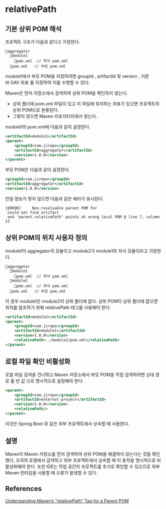 # relativePath


## 기본 상위 POM 해석 
프로젝트 구조가 다음과 같다고 가정한다. 

```
📂aggregator
  📂module1
    📄pom.xml  // 자식 pom.xml
  📄pom.xml   // 부모 pom.xml 
```  

module1에서 부모 POM을 지정하려면 groupId , artifactId 및 version , 이른바 GAV 좌표 를 지정하여 이를 수행할 수 있다. 


Maven은 먼저 저장소에서 검색하여 상위 POM을 확인하지 않는다. 


* 상위 폴더에 pom.xml 파일이 있고  이 파일에 위치하는 좌표가 있으면 프로젝트의 상위 POM으로 분류된다. 
* 그렇지 않으면 Maven 리포지터리에서 찾는다. 


module1의 pom.xml에 다음과 같이 설정한다. 
```xml
<artifactId>module1</artifactId>
<parent>
    <groupId>com.jirepo</groupId>
    <artifactId>aggregator</artifactId>
    <version>1.0.0</version>
</parent>
```

부모 POM은 다음과 같이 설정한다. 
```xml
<groupId>com.jirepo</groupId>
<artifactId>aggregator</artifactId>
<version>1.0.0</version>
```

만일 정보가 맞지 않으면 다음과 같은 에러가 표시된다. 
```
[ERROR]     Non-resolvable parent POM for
 Could not find artifact 
 and 'parent.relativePath' points at wrong local POM @ line 7, column 13
```



## 상위 POM의 위치 사용자 정의

module1이 aggregator의 모듈이고  module2가 module1의 자식 모듈이라고 가정한다. 

```
📂aggregator
  📂module1
    📄pom.xml  // 자식 pom.xml
  📂module2
    📄pom.xml  // 자식 pom.xml    
  📄pom.xml   // 부모 pom.xml 
```  

이 경우 module1은 module2의 상위 폴더에 없다. 상위 POM이 상위 폴더에 없으면 위치를 참조하기 위해 relativePath 태그를 사용해야 한다. 

```xml
<artifactId>module2</artifactId>
<parent>
    <groupId>com.jirepo</groupId>
    <artifactId>module1</artifactId>
    <version>1.0.0</version>
    <relativePath>../module1/pom.xml</relativePath>
</parent>
```

## 로컬 파일 확인 비활성화 

로컬 파일 검색을 건너뛰고 Maven 저장소에서 부모 POM을 직접 검색하려면 상대 경로 를 빈 값 으로 명시적으로 설정해야 한다. 

```xml
<parent>
    <groupId>com.jirepo</groupId>
    <artifactId>external-project</artifactId>
    <version>1.0.0</version>
    <relativePath/>
</parent>
```

이것은 Spring Boot 와 같은 외부 프로젝트에서 상속할 때 사용한다. 


## 설명
Maven이 Maven 저장소를 먼저 검색하여 상위 POM을 해결하지 않는다는 것을 확인했다. 오히려 로컬에서 검색하고 외부 프로젝트에서 상속할 때 이 동작을 명시적으로 비활성화해야 한다.  또한 IDE는 작업 공간의 프로젝트를 추가로 확인할 수 있으므로 외부 Maven 런타임을 사용할 때 오류가 발생할 수 있다.



## References
[Understanding Maven’s “relativePath” Tag for a Parent POM](https://www.baeldung.com/maven-relativepath)





